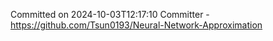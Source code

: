 Committed on 2024-10-03T12:17:10 
Committer - https://github.com/Tsun0193/Neural-Network-Approximation